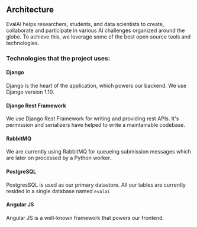 ## Architecture

EvalAI helps researchers, students, and data scientists to create, collaborate and participate in various AI challenges organized around the globe. To achieve this, we leverage some of the best open source tools and technologies.

### Technologies that the project uses:

#### Django

Django is the heart of the application, which powers our backend. We use Django version 1.10.

#### Django Rest Framework

We use Django Rest Framework for writing and providing rest APIs. It's permission and serializers have helped to write a maintainable codebase.

#### RabbitMQ

We are currently using RabbitMQ for queueing submission messages which are  later on processed by a Python worker.

#### PostgreSQL

PostgresSQL is used as our primary datastore. All our tables are currently resided in a single database named `evalai`

#### Angular JS

Angular JS is a well-known framework that powers our frontend.
